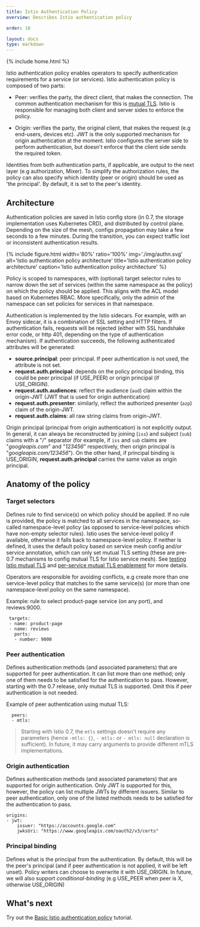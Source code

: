 ```yaml
---
title: Istio Authentication Policy
overview: Describes Istio authentication policy

order: 10

layout: docs
type: markdown
---
```

{% include home.html %}

Istio authentication policy enables operators to specify authentication requirements for a service (or services). Istio authentication policy is composed of two parts:

* Peer: verifies the party, the direct client, that makes the connection. The common authentication mechanism for this is [mutual TLS]({{home}}/docs/concepts/security/mutual-tls.html). Istio is responsible for managing both client and server sides to enforce the policy.

* Origin: verifies the party, the original client, that makes the request (e.g end-users, devices etc). JWT is the only supported mechanism for origin authentication at the moment. Istio configures the server side to perform authentication, but doesn't enforce that the client side sends the required token.


Identities from both authentication parts, if applicable, are output to the next layer (e.g authorization, Mixer). To simplify the authorization rules, the policy can also specify which identity (peer or origin) should be used as 'the principal'. By default, it is set to the peer's identity.


## Architecture

Authentication policies are saved in Istio config store (in 0.7, the storage implementation uses Kubernetes CRD), and distributed by control plane. Depending on the size of the mesh, configs propagation may take a few seconds to a few minutes. During the transition, you can expect traffic lost or inconsistent authentication results.

{% include figure.html width='80%' ratio='100%'
    img='./img/authn.svg'
    alt='Istio authentication policy architecture'
    title='Istio authentication policy architecture'
    caption='Istio authentication policy architecture'
    %}



Policy is scoped to namespaces, with (optional) target selector rules to narrow down the set of services (within the same namespace as the policy) on which the policy should be applied. This aligns with the ACL model based on Kubernetes RBAC. More specifically, only the admin of the namespace can set policies for services in that namespace.


Authentication is implemented by the Istio sidecars. For example, with an Envoy sidecar, it is a combination of SSL setting and HTTP filters. If authentication fails, requests will be rejected (either with SSL handshake error code, or http 401, depending on the type of authentication mechanism). If authentication succeeds, the following authenticated attributes will be generated:

- **source.principal**: peer principal. If peer authentication is not used, the attribute is not set.
- **request.auth.principal**: depends on the policy principal binding, this could be peer principal (if USE_PEER) or origin principal (if USE_ORIGIN).
- **request.auth.audiences**: reflect the audience (`aud`) claim within the origin-JWT (JWT that is used for origin authentication)
- **request.auth.presenter**: similarly, reflect the authorized presenter (`azp`) claim of the origin-JWT.
- **request.auth.claims**: all raw string claims from origin-JWT.

Origin principal (principal from origin authentication) is not explicitly output. In general, it can always be reconstructed by joining (`iss`) and subject (`sub`) claims with a "/" separator (for example, if `iss` and `sub` claims are "*googleapis.com*" and "*123456*" respectively, then origin principal is "*googleapis.com/123456*"). On the other hand, if principal binding is USE_ORIGIN, **request.auth.principal** carries the same value as origin principal.


## Anatomy of the policy

### Target selectors

Defines rule to find service(s) on which policy should be applied. If no rule is provided, the policy is matched to all services in the namespace, so-called namespace-level policy (as opposed to service-level policies which have non-empty selector rules). Istio uses the service-level policy if available, otherwise it falls back to namespace-level policy. If neither is defined, it uses the default policy based on service mesh config and/or service annotation, which can only set mutual TLS setting (these are pre-0.7 mechanisms to config mutual TLS for Istio service mesh). See [testing Istio mutual TLS]({{home}}/docs/tasks/security/mutual-tls.html) and [per-service mutual TLS enablement]({{home}}/docs/tasks/security/per-service-mtls.html) for more details.

Operators are responsible for avoiding conflicts, e.g create more than one service-level policy that matches to the same service(s) (or more than one namespace-level policy on the same namespace).


Example: rule to select product-page service (on any port), and reviews:9000.

```
 targets:
 - name: product-page
 - name: reviews
   ports:
   - number: 9000
```

### Peer authentication


Defines authentication methods (and associated parameters) that are supported for peer authentication. It can list more than one method; only one of them needs to be satisfied for the authentication to pass. However, starting with the 0.7 release, only mutual TLS is supported. Omit this if peer authentication is not needed.


Example of peer authentication using mutual TLS:

```
  peers:
  - mtls:
```  

> Starting with Istio 0.7, the `mtls` settings doesn't require any parameters (hence `-mtls: {}`, `- mtls:` or `- mtls: null` declaration is sufficient). In future, it may carry arguments to provide different mTLS implementations.

### Origin authentication

Defines authentication methods (and associated parameters) that are supported for origin authentication. Only JWT is supported for this, however, the policy can list multiple JWTs by different issuers. Similar to peer authentication, only one of the listed methods needs to be satisfied for the authentication to pass.

```
origins:
- jwt:
    issuer: "https://accounts.google.com"
    jwksUri: "https://www.googleapis.com/oauth2/v3/certs"
```

### Principal binding

Defines what is the principal from the authentication. By default, this will be the peer's principal (and if peer authentication is not applied, it will be left unset). Policy writers can choose to overwrite it with USE_ORIGIN. In future, we will also support *conditional-binding* (e.g USE_PEER when peer is X, otherwise USE_ORIGIN)

## What's next

Try out the [Basic Istio authentication policy]({{home}}/docs/tasks/security/authn-policy.html) tutorial.
